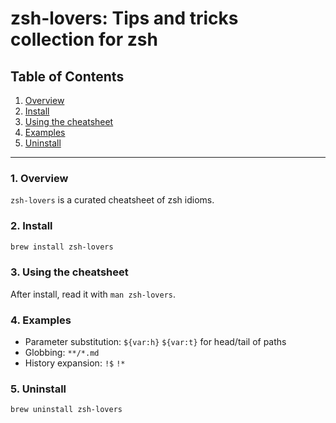 # zsh-lovers: Tips and tricks collection for zsh

## Table of Contents

1. [Overview](#1-overview)
2. [Install](#2-install)
3. [Using the cheatsheet](#3-using-the-cheatsheet)
4. [Examples](#4-examples)
5. [Uninstall](#5-uninstall)

-----

### 1. Overview

`zsh-lovers` is a curated cheatsheet of zsh idioms.

### 2. Install

```bash
brew install zsh-lovers
```

### 3. Using the cheatsheet

After install, read it with `man zsh-lovers`.

### 4. Examples

- Parameter substitution: `${var:h}` `${var:t}` for head/tail of paths
- Globbing: `**/*.md`
- History expansion: `!$` `!*`

### 5. Uninstall

```bash
brew uninstall zsh-lovers
```
